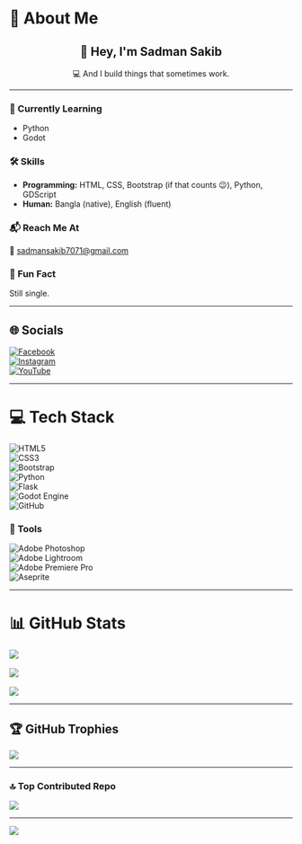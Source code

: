 # 💫 About Me

<div align="center">

## 👋 Hey, I'm Sadman Sakib  
💻 And I build things that sometimes work.  

</div>

---

### 🌱 Currently Learning  
- Python  
- Godot  

### 🛠️ Skills  
- **Programming:** HTML, CSS, Bootstrap (if that counts 😉), Python, GDScript  
- **Human:** Bangla (native), English (fluent)  

### 📬 Reach Me At  
📧 [sadmansakib7071@gmail.com](mailto:sadmansakib7071@gmail.com)  

### 🤔 Fun Fact  
Still single.  

---

## 🌐 Socials  
[![Facebook](https://img.shields.io/badge/Facebook-%231877F2.svg?logo=Facebook&logoColor=white)](https://www.facebook.com/Sadman.Sakib.1.399/)  
[![Instagram](https://img.shields.io/badge/Instagram-%23E4405F.svg?logo=Instagram&logoColor=white)](https://www.instagram.com/sadman._.sakib_/)  
[![YouTube](https://img.shields.io/badge/YouTube-%23FF0000.svg?logo=YouTube&logoColor=white)](https://www.youtube.com/@Sadman_Sakib1)  

---

# 💻 Tech Stack  
![HTML5](https://img.shields.io/badge/html5-%23E34F26.svg?style=for-the-badge&logo=html5&logoColor=white)  
![CSS3](https://img.shields.io/badge/css3-%231572B6.svg?style=for-the-badge&logo=css3&logoColor=white)  
![Bootstrap](https://img.shields.io/badge/bootstrap-%238511FA.svg?style=for-the-badge&logo=bootstrap&logoColor=white)  
![Python](https://img.shields.io/badge/python-3670A0?style=for-the-badge&logo=python&logoColor=ffdd54)  
![Flask](https://img.shields.io/badge/flask-%23000.svg?style=for-the-badge&logo=flask&logoColor=white)  
![Godot Engine](https://img.shields.io/badge/Godot-%23FFFFFF.svg?style=for-the-badge&logo=godot-engine)  
![GitHub](https://img.shields.io/badge/github-%23121011.svg?style=for-the-badge&logo=github&logoColor=white)  

### 🎨 Tools  
![Adobe Photoshop](https://img.shields.io/badge/adobe%20photoshop-%2331A8FF.svg?style=for-the-badge&logo=adobe%20photoshop&logoColor=white)  
![Adobe Lightroom](https://img.shields.io/badge/Adobe%20Lightroom-31A8FF.svg?style=for-the-badge&logo=Adobe%20Lightroom&logoColor=white)  
![Adobe Premiere Pro](https://img.shields.io/badge/Adobe%20Premiere%20Pro-9999FF.svg?style=for-the-badge&logo=Adobe%20Premiere%20Pro&logoColor=white)  
![Aseprite](https://img.shields.io/badge/Aseprite-FFFFFF?style=for-the-badge&logo=Aseprite&logoColor=7D929E)  

---

# 📊 GitHub Stats  
![](https://github-readme-stats.vercel.app/api?username=SadmanSakib399&theme=dark&hide_border=false&include_all_commits=true&count_private=false)<br/>  
![](https://nirzak-streak-stats.vercel.app/?user=SadmanSakib399&theme=dark&hide_border=false)<br/>  
![](https://github-readme-stats.vercel.app/api/top-langs/?username=SadmanSakib399&theme=dark&hide_border=false&include_all_commits=true&count_private=false&layout=compact)  

---

## 🏆 GitHub Trophies  
![](https://github-profile-trophy.vercel.app/?username=SadmanSakib399&theme=radical&no-frame=true&no-bg=true&margin-w=4)  

---

### 🔝 Top Contributed Repo  
![](https://github-contributor-stats.vercel.app/api?username=SadmanSakib399&limit=5&theme=dark&combine_all_yearly_contributions=true)  

---

[![](https://visitcount.itsvg.in/api?id=SadmanSakib399&icon=0&color=3)](https://visitcount.itsvg.in)  

<!-- Proudly created with GPRM ( https://gprm.itsvg.in ) -->
